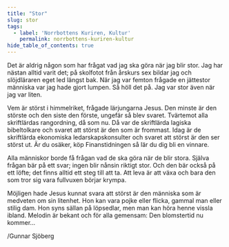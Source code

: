 ```yaml
---
title: "Stor"
slug: stor
tags:
  - label: 'Norrbottens Kuriren, Kultur'
    permalink: norrbottens-kuriren-kultur
hide_table_of_contents: true
---
```

Det är aldrig någon som har frågat vad jag ska göra när jag blir stor. Jag har nästan alltid varit det; på skolfotot från årskurs sex bildar jag och slöjdläraren eget led längst bak. När jag var femton frågade en jättestor människa var jag hade gjort lumpen. Så höll det på. Jag var stor även när jag var liten.

<!--truncate-->

Vem är störst i himmelriket, frågade lärjungarna Jesus. Den minste är den störste och den siste den förste, ungefär så blev svaret. Tvärtemot alla skriftlärdas rangordning, då som nu. Då var de skriftlärda lagiska bibeltolkare och svaret att störst är den som är frommast. Idag är de skriftlärda ekonomiska ledarskapskonsulter och svaret att störst är den ser störst ut. Är du osäker, köp Finanstidningen så lär du dig bli en vinnare.

Alla människor borde få frågan vad de ska göra när de blir stora. Själva frågan bär på ett svar; ingen blir nånsin riktigt stor. Och den bär också på ett löfte; det finns alltid ett steg till att ta. Att leva är att växa och bara den som tror sig vara fullvuxen börjar krympa. 

Möjligen hade Jesus kunnat svara att störst är den människa som är medveten om sin litenhet. Hon kan vara pojke eller flicka, gammal man eller stilig dam. Hon syns sällan på löpsedlar, men man kan höra henne vissla ibland. Melodin är bekant och för alla gemensam: Den blomstertid nu kommer…

/Gunnar Sjöberg
